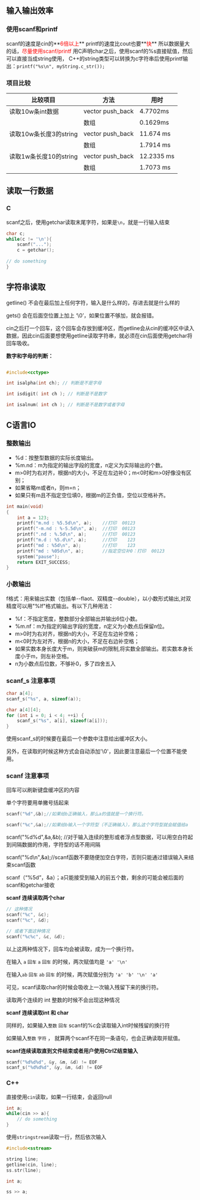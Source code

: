 ## 输入输出效率

### 使用scanf和printf

scanf的速度是cin的**<font color="#ff0000">6倍以上</font>**
printf的速度比cout也要**<font color="#ff0000">快</font>**
所以数据量大的话，<font color="#ff0000">尽量使用scanf/printf</font>
用C声明char之后，使用scanf的%s直接赋值，然后可以直接当成string使用，
C++的string类型可以转换为c字符串后使用printf输出：`printf("%s\n", myString.c_str());`

### 项目比较

| 比较项目               | 方法                     | 用时       |
| ---------------------- | ------------------------ | ---------- |
| 读取10w条int数据       | vector<int> push_back    | 4.7702ms   |
|                        | 数组                     | 0.1629ms   |
| 读取10w条长度3的string | vector<string> push_back | 11.674 ms  |
|                        | 数组                     | 1.7914 ms  |
| 读取1w条长度10的string | vector<string> push_back | 12.2335 ms |
|                        | 数组                     | 1.7073 ms  |






## 读取一行数据

### C

scanf之后，使用getchar读取末尾字符，如果是`\n`，就是一行输入结束

```cpp
char c;
while(c != '\n'){
	scanf("...");
	c = getchar();
	
// do something
}
```

## 字符串读取

getline() 不会在最后加上任何字符，输入是什么样的，存进去就是什么样的

gets() 会在后面空位置上加上 ‘\0’，如果位置不够加，就会报错。

cin之后打一个回车，这个回车会存放到缓冲区，而getline会从cin的缓冲区中读入数据，因此cin后面要想使用getline读取字符串，就必须在cin后面使用getchar将回车吸收。

**数字和字母的判断：**

```c++

#include<cctype>

int isalpha(int ch); // 判断是不是字母

int isdigit( int ch ); // 判断是不是数字

int isalnum( int ch ); // 判断是不是数字或者字母

```


## C语言IO

### 整数输出

- %d：按整型数据的实际长度输出。
- %m.nd：m为指定的输出字段的宽度，n定义为实际输出的个数。
- m>0时为右对齐，根据n的大小，不足在左边补0；m<0时和m>0好像没有区别；
- 如果省略m或者n，则m=n；
- 如果只有m且不指定空位填0，根据m的正负值，空位以空格补齐。

```c++
int main(void)
{
    int a = 123;
    printf("m.nd : %5.5d\n", a);    //打印  00123
    printf("-m.nd : %-5.5d\n", a);  //打印  00123
    printf(".nd : %.5d\n", a);      //打印  00123
    printf("m.d : %5.d\n", a);      //打印    123
    printf("md : %5d\n", a);        //打印    123
    printf("md : %05d\n", a);       //指定空位补0：打印  00123
    system("pause");
    return EXIT_SUCCESS;
}
```


### 小数输出

f格式：用来输出实数（包括单--flaot、双精度--double），以小数形式输出,对双精度可以用"%lf"格式输出。有以下几种用法：

- %f：不指定宽度，整数部分全部输出并输出6位小数。
- %m.nf：m为指定的输出字段的宽度，n定义为小数点后保留n位。
- m>0时为右对齐，根据n的大小，不足在左边补空格；
- m<0时为左对齐，根据n的大小，不足在右边补空格；
- 如果实数本身长度大于m，则突破获m的限制,将实数全部输出。若实数本身长度小于m，则左补空格。
- n为小数点后位数，不够补0，多了四舍五入


### scanf_s 注意事项

```c
char a[4];  
scanf_s("%s", a, sizeof(a));

char a[4][4];  
for (int i = 0; i < 4; ++i) {  
    scanf_s("%s", a[i], sizeof(a[i]));  
}
```

使用scanf_s的时候要在最后一个参数中注意给出缓冲区大小。

另外，在读取的时候这种方式会自动添加'\0'，因此要注意最后一个位置不能使用。


### scanf 注意事项

回车可以刷新键盘缓冲区的内容

单个字符要用单撇号括起来

```c
scanf("%d",&b);//如果给b正确输入，那么a的值就是一个换行符。

scanf("%c",&a);//如果给b输入一个字符型（不正确输入），那么这个字符型就会赋值给a
```

scanf("%d%d",&a,&b);  //对于输入连续的整形或者浮点型数据，可以用空白符起到间隔数据的作用，字符型的话不用间隔

scanf("%d\n",&a);//scanf函数不要随便加空白字符，否则只能通过错误输入来结束scanf函数

scanf（“%5d”，&a）；a只能接受到输入的前五个数，剩余的可能会被后面的scanf和getchar接收

**scanf 连续读取两个char**

```c
// 这种情况
scanf("%c", &c);
scanf("%c", &d);

// 或者下面这种情况
scanf("%c%c", &c, &d);

```

以上这两种情况下，回车均会被读取，成为一个换行符。

在输入 `a` `回车`  `a` `回车`  的时候，两次赋值均是  `'a' '\n'` 

在输入`ab` `回车` `ab` `回车` 的时候，两次赋值分别为 `'a' 'b' '\n' 'a'`

可见，scanf读取char的时候会吸收上一次输入残留下来的换行符。

读取两个连续的 int 整数的时候不会出现这种情况

**scanf 连续读取int 和 char**

同样的，如果输入`整数` `回车` scanf的%c会读取输入int时候残留的换行符

如果输入`整数` `字符` ， 就算两个scanf不在同一条语句，也会正确读取并赋值。

**scanf连续读取直到文件结束或者用户使用CtrlZ结束输入**

```c
scanf("%d%d%d", &y, &m, &d) != EOF
scanf_s("%d%d%d", &y, &m, &d) != EOF
```


### C++

直接使用`cin`读取，如果一行结束，会返回null

```cpp
int a;
while(cin >> a){
	// do something
}
```

使用`stringstream`读取一行，然后依次输入

```cpp
#include<sstream>

string line;
getline(cin, line);
ss.str(line);

int a;

ss >> a;
```

